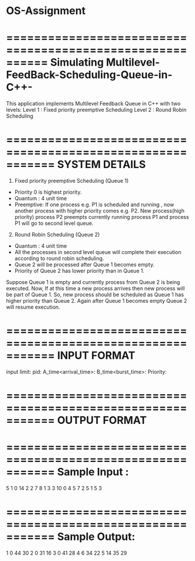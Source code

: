 # OS-Assignment

==========================================================
  Simulating Multilevel-FeedBack-Scheduling-Queue-in-C++-
===========================================================

This application implements Multilevel Feedback Queue in C++ with two levels:
Level 1 : Fixed priority preemptive Scheduling
Level 2 : Round Robin Scheduling


===========================================================
                    SYSTEM DETAILS
===========================================================

1. Fixed priority preemptive Scheduling (Queue 1)
 * Priority 0 is highest priority.
 * Quantum : 4 unit time
 * Preemptive:
If one process e.g. P1 is scheduled and running , now another process with higher priority comes e.g. P2. New process(high priority)
process P2 preempts currently running process P1 and process P1 will go to second level queue.

2. Round Robin Scheduling (Queue 2)
* Quantum : 4 unit time
* All the processes in second level queue will complete their execution according to round robin scheduling.
* Queue 2 will be processed after Queue 1 becomes empty.
* Priority of Queue 2 has lower priority than in Queue 1.


Suppose Queue 1 is empty and currently process from Queue 2 is being executed. Now, If at this time a new process arrives then new process will be part of Queue 1. So, new
process should be scheduled as Queue 1 has higher priority than Queue 2. Again after Queue 1 becomes empty Queue 2 will resume execution.


===========================================================
                      INPUT FORMAT
===========================================================
input limit:
pid: 
A_time<arrival_time>: 
B_time<burst_time>:
Priority:

===========================================================
                      OUTPUT FORMAT
===========================================================

<pid Response_Time Finish_Time Waiting_Time >


===========================================================
                      Sample Input :
===========================================================
5
1 0 14 2
2 7 8 1
3 3 10 0
4 5 7 2
5 1 5 3

===========================================================
                    Sample Output:
===========================================================
1 0 44 30
2 0 31 16
3 0 41 28
4 6 34 22
5 14 35 29
